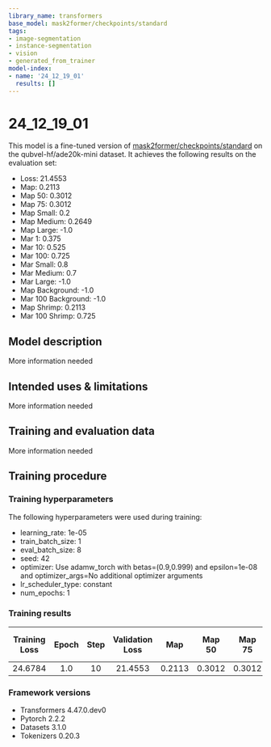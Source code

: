 ```yaml
---
library_name: transformers
base_model: mask2former/checkpoints/standard
tags:
- image-segmentation
- instance-segmentation
- vision
- generated_from_trainer
model-index:
- name: '24_12_19_01'
  results: []
---
```


<!-- This model card has been generated automatically according to the information the Trainer had access to. You
should probably proofread and complete it, then remove this comment. -->

# 24_12_19_01

This model is a fine-tuned version of [mask2former/checkpoints/standard](https://huggingface.co/mask2former/checkpoints/standard) on the qubvel-hf/ade20k-mini dataset.
It achieves the following results on the evaluation set:
- Loss: 21.4553
- Map: 0.2113
- Map 50: 0.3012
- Map 75: 0.3012
- Map Small: 0.2
- Map Medium: 0.2649
- Map Large: -1.0
- Mar 1: 0.375
- Mar 10: 0.525
- Mar 100: 0.725
- Mar Small: 0.8
- Mar Medium: 0.7
- Mar Large: -1.0
- Map Background: -1.0
- Mar 100 Background: -1.0
- Map Shrimp: 0.2113
- Mar 100 Shrimp: 0.725

## Model description

More information needed

## Intended uses & limitations

More information needed

## Training and evaluation data

More information needed

## Training procedure

### Training hyperparameters

The following hyperparameters were used during training:
- learning_rate: 1e-05
- train_batch_size: 1
- eval_batch_size: 8
- seed: 42
- optimizer: Use adamw_torch with betas=(0.9,0.999) and epsilon=1e-08 and optimizer_args=No additional optimizer arguments
- lr_scheduler_type: constant
- num_epochs: 1

### Training results

| Training Loss | Epoch | Step | Validation Loss | Map    | Map 50 | Map 75 | Map Small | Map Medium | Map Large | Mar 1 | Mar 10 | Mar 100 | Mar Small | Mar Medium | Mar Large | Map Background | Mar 100 Background | Map Shrimp | Mar 100 Shrimp |
|:-------------:|:-----:|:----:|:---------------:|:------:|:------:|:------:|:---------:|:----------:|:---------:|:-----:|:------:|:-------:|:---------:|:----------:|:---------:|:--------------:|:------------------:|:----------:|:--------------:|
| 24.6784       | 1.0   | 10   | 21.4553         | 0.2113 | 0.3012 | 0.3012 | 0.2       | 0.2649     | -1.0      | 0.375 | 0.525  | 0.725   | 0.8       | 0.7        | -1.0      | -1.0           | -1.0               | 0.2113     | 0.725          |


### Framework versions

- Transformers 4.47.0.dev0
- Pytorch 2.2.2
- Datasets 3.1.0
- Tokenizers 0.20.3
